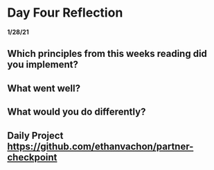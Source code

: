 # Day Four Reflection
__1/28/21__

## Which principles from this weeks reading did you implement?

## What went well?

## What would you do differently?

## Daily Project https://github.com/ethanvachon/partner-checkpoint